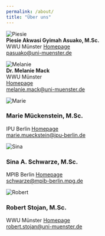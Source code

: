 ```yaml
---
permalink: /about/
title: "Über uns"
---
```


![Piesie](/MONALI-webpage/assets/images/Piesie.jpg)  
**Piesie Akwasi Gyimah Asuako, M.Sc.**  
WWU Münster 
[Homepage](https://www.uni-muenster.de/Sportwissenschaft/Neuromotor-Behavior/team/asuako.shtml)  
<pasuako@uni-muenster.de>

![Melanie](/MONALI-webpage/assets/images/Passbild.jpg)  
**Dr. Melanie Mack**    
WWU Münster  
[Homepage](https://www.uni-muenster.de/Sportwissenschaft/Neuromotor-Behavior/team/mack.shtml)  
<melanie.mack@uni-muenster.de>

![Marie](/MONALI-webpage/assets/images/Marie.jpg)  
### Marie Mückenstein, M.Sc.
IPU Berlin
[Homepage](https://www.ipu-berlin.de/wissenschaftliche-mitarbeiter/mueckstein-marie/)  
<marie.mueckstein@ipu-berlin.de>

![Sina](/MONALI-webpage/assets/images/Sina.jpg)  
### Sina A. Schwarze, M.Sc.
MPIB Berlin
[Homepage](https://www.mpib-berlin.mpg.de/person/103738/2537)  
<schwarze@mpib-berlin.mpg.de>

![Robert](/MONALI-webpage/assets/images/Robert.jpg)  
### Robert Stojan,  M.Sc.
WWU Münster
[Homepage](https://www.uni-muenster.de/Sportwissenschaft/Neuromotor-Behavior/team/stojan.shtml)  
<robert.stojan@uni-muenster.de>


